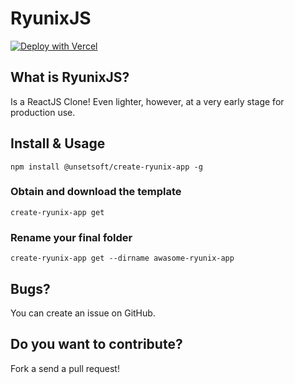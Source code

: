 # RyunixJS

[![Deploy with Vercel](https://vercel.com/button)](https://vercel.com/new/clone?repository-url=https%3A%2F%2Fgithub.com%2FUnSetSoft%2FRyunixjs%2Ftree%2Fmaster%2Fvercel%2Fryunix-jsx&project-name=ryunix-jsx-project&repository-name=ryunix-jsx-project)


## What is RyunixJS?

Is a ReactJS Clone! Even lighter, however, at a very early stage for production use. 

## Install & Usage

`npm install @unsetsoft/create-ryunix-app -g`

### Obtain and download the template

`create-ryunix-app get`

### Rename your final folder

`create-ryunix-app get --dirname awasome-ryunix-app`

## Bugs?

You can create an issue on GitHub.

## Do you want to contribute?

Fork a send a pull request!
